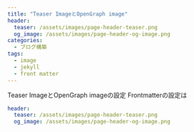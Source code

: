 ```yaml
---
title: "Teaser ImageとOpenGraph image"
header:
  teaser: /assets/images/page-header-teaser.png
  og_image: /assets/images/page-header-og-image.png
categories:
  - ブログ構築
tags:
  - image
  - jekyll
  - front matter
---
```


Teaser ImageとOpenGraph imageの設定
Frontmatterの設定は


```yaml
header:
  teaser: /assets/images/page-header-teaser.png
  og_image: /assets/images/page-header-og-image.png
```